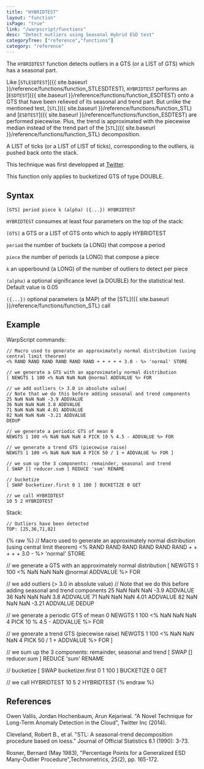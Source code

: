 ```yaml
---
title: "HYBRIDTEST"
layout: "function"
isPage: "true"
link: "/warpscript/functions"
desc: "Detect outliers using Seasonal Hybrid ESD test"
categoryTree: ["reference","functions"]
category: "reference"
---
```



The `HYBRIDTEST` function detects outliers in a GTS (or a LIST of GTS) which has a seasonal part.

Like [`STLESDTEST`]({{ site.baseurl }}/reference/functions/function_STLESDTEST), `HYBRIDTEST` performs an [`ESDTEST`]({{ site.baseurl }}/reference/functions/function_ESDTEST) onto a GTS that have been relieved of its seasonal and trend part. But unlike the mentioned test, [`STL`]({{ site.baseurl }}/reference/functions/function_STL) and [`ESDTEST`]({{ site.baseurl }}/reference/functions/function_ESDTEST) are performed piecewise. Plus, the trend is approximated with the piecewise median instead of the trend part of the [`STL`]({{ site.baseurl }}/reference/functions/function_STL) decomposition.

A LIST of ticks (or a LIST of LIST of ticks), corresponding to the outliers, is pushed back onto the stack.

This technique was first developped at [Twitter](https://blog.twitter.com/2015/introducing-practical-and-robust-anomaly-detection-in-a-time-series).

This function only applies to bucketized GTS of type DOUBLE.

## Syntax ##

```
[GTS] period piece k (alpha) ({...}) HYBRIDTEST
```

`HYBRIDTEST` consumes at least four parameters on the top of the stack:

`[GTS]` a GTS or a LIST of GTS onto which to apply HYBRIDTEST

`period` the number of buckets (a LONG) that compose a period

`piece` the number of periods (a LONG) that compose a piece

`k` an upperbound (a LONG) of the number of outliers to detect per piece

`(alpha)` a optional significance level (a DOUBLE) for the statistical test. Default value is 0.05

`({...})` optional parameters (a MAP) of the [STL]({{ site.baseurl }}/reference/functions/function_STL) call

## Example ##

WarpScript commands:

    // Macro used to generate an approximately normal distribution (using central limit theorem)
    <% RAND RAND RAND RAND RAND RAND + + + + + 3.0 - %> 'normal' STORE

    // we generate a GTS with an approximately normal distribution
    [ NEWGTS 1 100 <% NaN NaN NaN @normal ADDVALUE %> FOR

    // we add outliers (> 3.0 in absolute value)
    // Note that we do this before adding seasonal and trend components
    25 NaN NaN NaN -3.9 ADDVALUE
    36 NaN NaN NaN 3.8 ADDVALUE
    71 NaN NaN NaN 4.01 ADDVALUE
    82 NaN NaN NaN -3.21 ADDVALUE
    DEDUP

    // we generate a periodic GTS of mean 0
    NEWGTS 1 100 <% NaN NaN NaN 4 PICK 10 % 4.5 - ADDVALUE %> FOR

    // we generate a trend GTS (piecewise raise)
    NEWGTS 1 100 <% NaN NaN NaN 4 PICK 50 / 1 + ADDVALUE %> FOR ]

    // we sum up the 3 components: remainder, seasonal and trend
    [ SWAP [] reducer.sum ] REDUCE 'sum' RENAME

    // bucketize
    [ SWAP bucketizer.first 0 1 100 ] BUCKETIZE 0 GET
    
    // we call HYBRIDTEST
    10 5 2 HYBRIDTEST
    
Stack: 

    // Outliers have been detected
    TOP: [25,36,71,82]

{% raw %}
<warp10-warpscript-widget backend="{{backend}}"  exec-endpoint="{{execEndpoint}}">// Macro used to generate an approximately normal distribution (using central limit theorem)
<% RAND RAND RAND RAND RAND RAND + + + + + 3.0 - %> 'normal' STORE

// we generate a GTS with an approximately normal distribution
[ NEWGTS 1 100 <% NaN NaN NaN @normal ADDVALUE %> FOR

// we add outliers (> 3.0 in absolute value)
// Note that we do this before adding seasonal and trend components
25 NaN NaN NaN -3.9 ADDVALUE
36 NaN NaN NaN 3.8 ADDVALUE
71 NaN NaN NaN 4.01 ADDVALUE
82 NaN NaN NaN -3.21 ADDVALUE
DEDUP

// we generate a periodic GTS of mean 0
NEWGTS 1 100 <% NaN NaN NaN 4 PICK 10 % 4.5 - ADDVALUE %> FOR

// we generate a trend GTS (piecewise raise)
NEWGTS 1 100 <% NaN NaN NaN 4 PICK 50 / 1 + ADDVALUE %> FOR ]

// we sum up the 3 components: remainder, seasonal and trend
[ SWAP [] reducer.sum ] REDUCE 'sum' RENAME

// bucketize
[ SWAP bucketizer.first 0 1 100 ] BUCKETIZE 0 GET

// we call HYBRIDTEST
10 5 2 HYBRIDTEST
</warp10-warpscript-widget>
{% endraw %}

## References ##

Owen Vallis, Jordan Hochenbaum, Arun Kejariwal. "A Novel Technique for Long-Term Anomaly Detection in the Cloud", Twitter Inc (2014).

Cleveland, Robert B., et al. "STL: A seasonal-trend decomposition procedure based on loess." Journal of Official Statistics 6.1 (1990): 3-73.

Rosner, Bernard (May 1983), "Percentage Points for a Generalized ESD Many-Outlier Procedure",Technometrics, 25(2), pp. 165-172.
